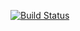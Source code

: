 [![Build Status](https://travis-ci.org/k4dima/chat.svg?branch=master)](https://travis-ci.org/k4dima/chat)